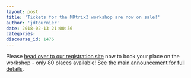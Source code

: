 ```yaml
---
layout: post
title: 'Tickets for the MRtrix3 workshop are now on sale!'
author: 'jdtournier'
date: 2018-02-13 21:00:56
categories:
discourse_id: 1476
---
```

Please [head over to our registration site](https://events.ticketbooth.com.au/event/mrtrix3-workshop-paris) now to book your place on the workshop - only 80 places available! See the [main announcement for full details](http://www.mrtrix.org/2018/01/30/announcing-the-first-mrtrix3-workshop-paris-june-22-24/).
            